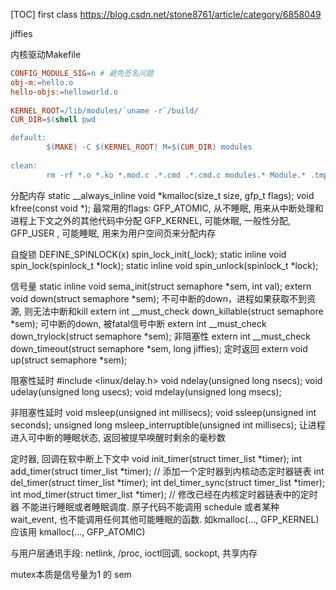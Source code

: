 [TOC]
first class
https://blog.csdn.net/stone8761/article/category/6858049

jiffies

内核驱动Makefile
```Makefile
CONFIG_MODULE_SIG=n # 避免签名问题 
obj-m:=hello.o
hello-objs:=helloworld.o
 
KERNEL_ROOT=/lib/modules/`uname -r`/build/
CUR_DIR=$(shell pwd

default:
        $(MAKE) -C $(KERNEL_ROOT) M=$(CUR_DIR) modules
 
clean:
        rm -rf *.o *.ko *.mod.c .*.cmd .*.cmd.c modules.* Module.* .tmp_versions
```

分配内存
static __always_inline void *kmalloc(size_t size, gfp_t flags);
void kfree(const void *);
最常用的flags:
GFP_ATOMIC, 从不睡眠, 用来从中断处理和进程上下文之外的其他代码中分配
GFP_KERNEL, 可能休眠, 一般性分配, 
GFP_USER  , 可能睡眠, 用来为用户空间页来分配内存

自旋锁
DEFINE_SPINLOCK(x)
spin_lock_init(_lock);
static inline void spin_lock(spinlock_t *lock);
static inline void spin_unlock(spinlock_t *lock);

信号量
static inline void sema_init(struct semaphore *sem, int val);
extern void down(struct semaphore *sem); 不可中断的down，进程如果获取不到资源, 则无法中断和kill
extern int __must_check down_killable(struct semaphore *sem); 可中断的down, 被fatal信号中断
extern int __must_check down_trylock(struct semaphore *sem);  非阻塞性
extern int __must_check down_timeout(struct semaphore *sem, long jiffies); 定时返回
extern void up(struct semaphore *sem);

阻塞性延时
#include <linux/delay.h>
void ndelay(unsigned long nsecs);
void udelay(unsigned long usecs);
void mdelay(unsigned long msecs);

非阻塞性延时
void msleep(unsigned int millisecs);
void ssleep(unsigned int seconds);
unsigned long msleep_interruptible(unsigned int millisecs);
让进程进入可中断的睡眠状态, 返回被提早唤醒时剩余的毫秒数

定时器, 回调在软中断上下文中
void init_timer(struct timer_list *timer);
int add_timer(struct timer_list *timer); // 添加一个定时器到内核动态定时器链表
int del_timer(struct timer_list *timer);
int del_timer_sync(struct timer_list *timer);
int mod_timer(struct timer_list *timer); // 修改已经在内核定时器链表中的定时器
不能进行睡眠或者睡眠调度.
原子代码不能调用 schedule 或者某种 wait_event,
也不能调用任何其他可能睡眠的函数. 如kmalloc(..., GFP_KERNEL)
应该用 kmalloc(..., GFP_ATOMIC)

与用户层通讯手段: netlink, /proc, ioctl回调, sockopt, 共享内存


mutex本质是信号量为1 的 sem